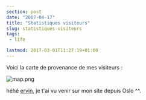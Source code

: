```yaml
---
section: post
date: "2007-04-17"
title: "Statistiques visiteurs"
slug: statistiques-visiteurs
tags:
 - life

lastmod: 2017-03-01T11:27:19+01:00
---
```


Voici la carte de provenance de mes visiteurs :

![map.png](/public/images/map.png)

héhé [ervin](http://ervin.ipsquad.net), je t'ai vu venir sur mon site depuis Oslo ^^.

